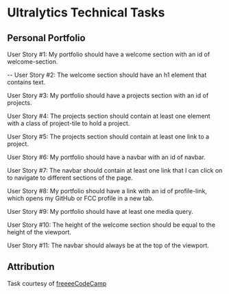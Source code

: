 # Ultralytics Technical Tasks

## Personal Portfolio

User Story #1: My portfolio should have a welcome section with an id of welcome-section.  

-- User Story #2: The welcome section should have an h1 element that contains text.  

User Story #3: My portfolio should have a projects section with an id of projects.  

User Story #4: The projects section should contain at least one element with a class of project-tile to hold a project.  

User Story #5: The projects section should contain at least one link to a project.  

User Story #6: My portfolio should have a navbar with an id of navbar.  

User Story #7: The navbar should contain at least one link that I can click on to navigate to different sections of the page.  

User Story #8: My portfolio should have a link with an id of profile-link, which opens my GitHub or FCC profile in a new tab.  

User Story #9: My portfolio should have at least one media query.  

User Story #10: The height of the welcome section should be equal to the height of the viewport.  

User Story #11: The navbar should always be at the top of the viewport.  

## Attribution

Task courtesy of [freeeeCodeCamp](https://www.freecodecamp.org/)